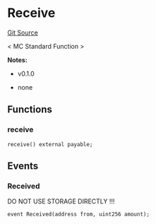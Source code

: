 # Receive
[Git Source](https://github.com/metacontract/mc/blob/main/src/std/functions/Receive.sol)

< MC Standard Function >

**Notes:**
- v0.1.0

- none


## Functions
### receive


```solidity
receive() external payable;
```

## Events
### Received
DO NOT USE STORAGE DIRECTLY !!!


```solidity
event Received(address from, uint256 amount);
```

